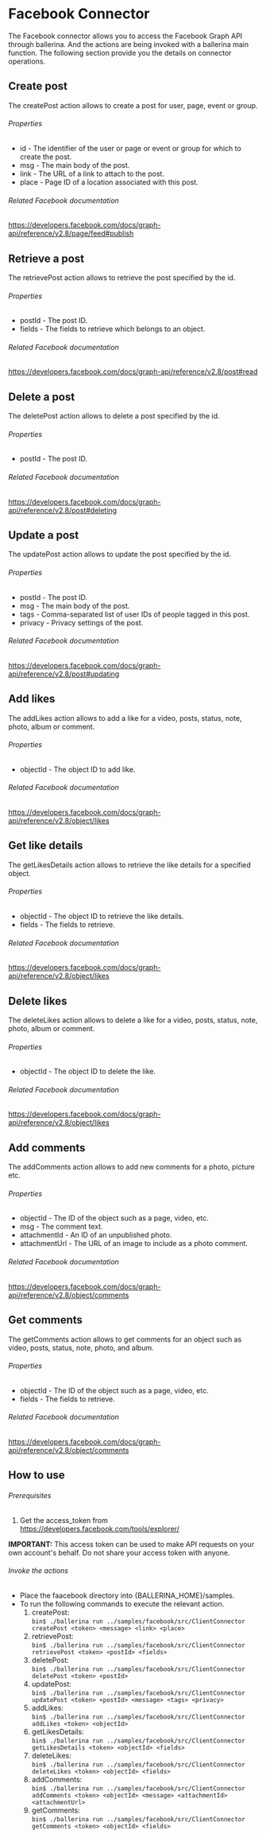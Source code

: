 # Facebook Connector

The Facebook connector allows you to access the Facebook Graph API through ballerina. And the actions are being invoked
with a ballerina main function. The following section provide you the details on connector operations.

## Create post
The createPost action allows to create a post for user, page, event or group.

###### Properties
  * id    - The identifier of the user or page or event or group for which to create the post.
  * msg   - The main body of the post.
  * link  - The URL of a link to attach to the post.
  * place - Page ID of a location associated with this post.

###### Related Facebook documentation
<https://developers.facebook.com/docs/graph-api/reference/v2.8/page/feed#publish>

## Retrieve a post
The retrievePost action allows to retrieve the post specified by the id.

###### Properties
  * postId - The post ID.
  * fields - The fields to retrieve which belongs to an object.

###### Related Facebook documentation
<https://developers.facebook.com/docs/graph-api/reference/v2.8/post#read>

## Delete a post
The deletePost action allows to delete a post specified by the id.

###### Properties
  * postId - The post ID.

###### Related Facebook documentation
<https://developers.facebook.com/docs/graph-api/reference/v2.8/post#deleting>

## Update a post
The updatePost action allows to update the post specified by the id.

###### Properties
   * postId  - The post ID.
   * msg - The main body of the post.
   * tags    - Comma-separated list of user IDs of people tagged in this post. 
   * privacy - Privacy settings of the post.

###### Related Facebook documentation
<https://developers.facebook.com/docs/graph-api/reference/v2.8/post#updating>

## Add likes
The addLikes action allows to add a like for a video, posts, status, note, photo, album or comment.

###### Properties
  * objectId - The object ID to add like.

###### Related Facebook documentation
<https://developers.facebook.com/docs/graph-api/reference/v2.8/object/likes>

## Get like details
The getLikesDetails action allows to retrieve the like details for a specified object.

###### Properties
   * objectId - The object ID to retrieve the like details.
   * fields   - The fields to retrieve.

###### Related Facebook documentation
<https://developers.facebook.com/docs/graph-api/reference/v2.8/object/likes>

## Delete likes
The deleteLikes action allows to delete a like for a video, posts, status, note, photo, album or comment.

###### Properties
  * objectId - The object ID to delete the like.
  
###### Related Facebook documentation
<https://developers.facebook.com/docs/graph-api/reference/v2.8/object/likes>

## Add comments
The addComments action allows to add new comments for a photo, picture etc.

###### Properties
  * objectId      - The ID of the object such as a page, video, etc.
  * msg       - The comment text.
  * attachmentId  - An ID of an unpublished photo.
  * attachmentUrl - The URL of an image to include as a photo comment.

###### Related Facebook documentation
<https://developers.facebook.com/docs/graph-api/reference/v2.8/object/comments>

## Get comments
The getComments action allows to get comments for an object such as video, posts, status, note, photo, and album.

###### Properties
  * objectId      - The ID of the object such as a page, video, etc.
  * fields   - The fields to retrieve.
  
###### Related Facebook documentation
<https://developers.facebook.com/docs/graph-api/reference/v2.8/object/comments>

## How to use

###### Prerequisites
1.  Get the access_token from <https://developers.facebook.com/tools/explorer/>

**IMPORTANT:** This access token can be used to make API requests on your own account's behalf. Do not share your access token with anyone.

###### Invoke the actions
- Place the faacebook directory into {BALLERINA_HOME}/samples.
- To run the following commands to execute the relevant action.
  1. createPost:   
  `bin$ ./ballerina run ../samples/facebook/src/ClientConnector createPost <token> <message> <link> <place>`
  2. retrievePost:    
  `bin$ ./ballerina run ../samples/facebook/src/ClientConnector retrievePost <token> <postId> <fields>`
  3. deletePost:    
  `bin$ ./ballerina run ../samples/facebook/src/ClientConnector deletePost <token> <postId>`
  4. updatePost:    
  `bin$ ./ballerina run ../samples/facebook/src/ClientConnector updatePost <token> <postId> <message> <tags> <privacy>`
  5. addLikes:    
  `bin$ ./ballerina run ../samples/facebook/src/ClientConnector addLikes <token> <objectId>`
  6. getLikesDetails:    
  `bin$ ./ballerina run ../samples/facebook/src/ClientConnector getLikesDetails <token> <objectId> <fields>`
  7. deleteLikes:    
  `bin$ ./ballerina run ../samples/facebook/src/ClientConnector deleteLikes <token> <objectId> <fields>`
  8. addComments:    
  `bin$ ./ballerina run ../samples/facebook/src/ClientConnector addComments <token> <objectId> <message> <attachmentId> <attachmentUrl>`
  9. getComments:    
  `bin$ ./ballerina run ../samples/facebook/src/ClientConnector getComments <token> <objectId> <fields>`